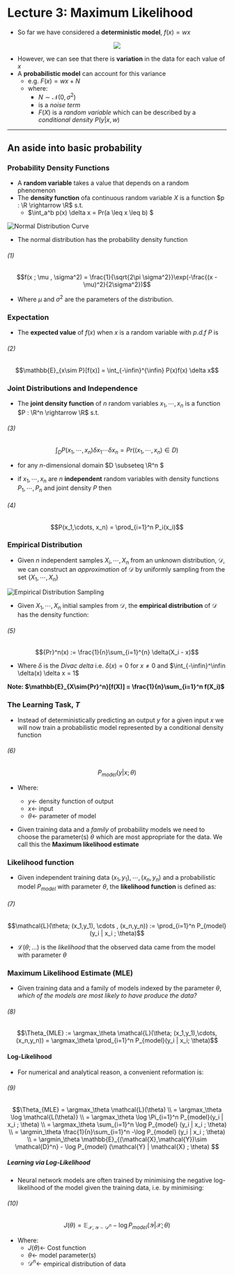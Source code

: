 # Lecture 3: Maximum Likelihood 

- So far we have considered a **deterministic model**, $f(x) = wx$

<!-- ![Cat Heart dataset](../resources/cat-heart-0.png) -->

<div style="text-align:center"><img src="../resources/cat-heart-0.png" /></div>


- However, we can see that there is **variation** in the data for each value of $x$
- A **probabilistic model** can account for this variance
  - e.g. $F(x) = wx + N$
  - where: 
    - $N \sim \mathcal{N}(0,\sigma^2)$
    - is a *noise term* 
    - $F(X)$ is a *random variable* which can be described by a *conditional density* $P(y | x, w)$
  
____

## An aside into basic probability

### Probability Density Functions

- A **random variable** takes a value that depends on a random phenomenon
- The **density function** ofa continuous random variable $X$ is a function $p : \R \rightarrow \R$ s.t.
  - $\int_a^b p(x) \delta x = Pr(a \leq x \leq b) $

![Normal Distribution Curve](../resources/Norm-Dist.jpg)

- The normal distribution has the probability density function 

###### (1) 

$$f(x ; \mu , \sigma^2) = \frac{1}{\sqrt{2\pi \sigma^2}}\exp(-\frac{(x - \mu)^2}{2\sigma^2})$$

- Where $\mu$ and $\sigma^2$ are the parameters of the distribution. 

### Expectation 

- The **expected value** of $f(x)$ when $x$ is a random variable with *p.d.f* $P$ is

###### (2) 

$$\mathbb{E}_{x\sim P}[f(x)] = \int_{-\infin}^{\infin} P(x)f(x) \delta x$$

### Joint Distributions and Independence

- The **joint density function** of $n$ random variables $x_1, \cdots, x_n$ is a function $P : \R^n \rightarrow \R$ s.t. 

###### (3) 

$$\int_D P(x_1,\cdots, x_n)\delta x_1 \cdots \delta x_n = Pr((x_1 ,\cdots, x_n)\in D)$$ 

- for any $n$-dimensional domain $D \subseteq \R^n $

- if $x_1,\cdots, x_n$ are $n$ **independent** random variables with density functions $P_1, \cdots, P_n$ and joint density $P$ then 

###### (4) 

$$P(x_1,\cdots, x_n) = \prod_{i=1}^n P_i(x_i)$$

### Empirical Distribution

- Given $n$ independent samples $X_i, \cdots, X_n$ from an unknown distribution, $\mathcal{D}$, we can construct an *approximation* of $\mathcal{D}$ by uniformly sampling from the set $\{X_1, \cdots, X_n\}$

![Empirical Distribution Sampling](../resources/Emp-Dist.jpg)

- Given $X_1, \cdots , X_n$ initial samples from $\mathcal{D}$, the **empirical distribution** of $\mathcal{D}$ has the density function:

###### (5) 

$${Pr}^n(x) := \frac{1}{n}\sum_{i=1}^{n} \delta(X_i - x)$$

- Where $\delta$ is the *Divac delta* i.e. $\delta(x) = 0$ for $x\neq 0$ and $\int_{-\infin}^\infin \delta(x) \delta x = 1$

**Note: $\mathbb{E}_{X\sim{Pr}^n}[f(X)] = \frac{1}{n}\sum_{i=1}^n f(X_i)$**

### The Learning Task, $T$

- Instead of deterministically predicting an output $y$ for a given input $x$ we will now train a probabilistic model represented by a conditional density function

###### (6)


$$P_{model}(y | x ; \theta)$$

- Where:
  - $y\leftarrow$  density function of output
  - $x\leftarrow$  input
  - $\theta \leftarrow$ parameter of model

- Given training data and a *family* of probability models we need to choose the parameter(s) $\theta$ which are most appropriate for the data. We call this the **Maximum likelihood estimate**

### Likelihood function 

- Given independent training data $(x_1,y_1), \cdots, (x_n,y_n)$ and a probabilistic model $P_{model}$ with parameter $\theta$, the **likelihood function** is defined as:

###### (7)

$$\mathcal{L}(\theta; (x_1,y_1), \cdots , (x_n,y_n)) := \prod_{i=1}^n P_{model}(y_i | x_i ; \theta)$$

- $\mathcal{L}(\theta; ...)$ is the *likelihood* that the observed data came from the model with parameter $\theta$ 

### Maximum Likelihood Estimate (MLE)

- Given training data and a family of models indexed by the parameter $\theta$, *which of the models are most likely to have produce the data?*

###### (8)

$$\Theta_{MLE} := \argmax_\theta \mathcal{L}(\theta; (x_1,y_1),\cdots, (x_n,y_n)) = \argmax_\theta \prod_{i=1}^n P_{model}(y_i | x_i; \theta)$$

#### Log-Likelihood

- For numerical and analytical reason, a convenient reformation is: 

###### (9)

$$\Theta_{MLE} = \argmax_\theta \mathcal{L}(\theta) \\
= \argmax_\theta \log \mathcal{L(\theta)} \\ 
= \argmax_\theta \log \Pi_{i=1}^n P_{model}(y_i | x_i ; \theta) \\
= \argmax_\theta \sum_{i=1}^n \log P_{model} (y_i | x_i ; \theta) \\ 
= \argmin_\theta \frac{1}{n}\sum_{i=1}^n -\log P_{model} (y_i | x_i ; \theta) \\ 
= \argmin_\theta \mathbb{E}_{(\mathcal{X},\mathcal{Y})\sim \mathcal{D}^n} - \log P_{model} (\mathcal{Y} | \mathcal{X} ; \theta) $$

##### Learning via Log-Likelihood 

- Neural network models are often trained by minimising the negative log-likelihood of the model given the training data, i.e. by minimising:

###### (10)

$$J(\theta) = \mathbb{E}_{\mathcal{X},\mathcal{Y}\sim \mathcal{D}^n}- \log P_{model}(\mathcal{Y | X} ;\theta)$$

- Where:
  - $J(\theta)\leftarrow$ Cost function 
  - $\theta \leftarrow$ model parameter(s) 
  - $\mathcal{D}^n \leftarrow$ empirical distribution of data
